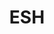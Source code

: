---
title: ESH
publishDate: 2015-08-15
img_card: /images/ESH_LOGO_RGB_XXL.png
img_alt: A game made with haste
description: |
   I have graduated from the European School of Helsinki in the summer of 2019 with a grade of 71.44% (= Magna Cum Laureate). During my time at ESH I also participated in voluntary work with Operation Wallacea as a "research assistant" in the cloudforests of Honduras and the coral reefs of Roatan.
education: true
duration: 2015-2019
---